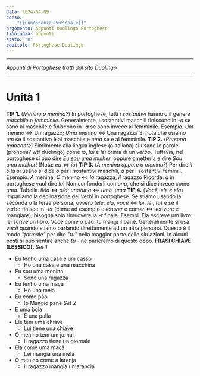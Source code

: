 ```yaml
---
data: 2024-04-09
corso:
  - "[[Conoscenza Personale]]"
argomento: Appunti Duolingo Portoghese
tipologia: appunti
stato: "0"
capitolo: Portoghese Duolingo
---
```

- - -
*Appunti di Portoghese tratti dal sito Duolingo*
- - -
# Unità 1
**TIP 1.** (*Menino o menina?*) In portoghese, tutti i *sostantivi* hanno o il genere *maschile* o *femminile*. Generalmente, i sostantivi maschili finiscono in *-o* se sono al maschile e finiscono in *-a* se sono invece al femminile.
Esempio. *Um* menin*o* <=> Un ragazzo; *Uma* menin*a* <=> Una ragazza
Si nota che usiamo *um* se il sostantivo è al maschile e *uma* se è al femminile.
**TIP 2.** (*Persona mancante*) Similmente alla lingua inglese (o italiana) si usano le parole (pronomi? wtf duolingo) come *io*, *lui* e *lei* prima di un *verbo*. Tuttavia, nel portoghese si può dire *Eu sou uma mulher*, oppure ometterla e dire *Sou uma mulher*! (Nota: *eu* <=> *io*)
**TIP 3.** (*A menina oppure o menino?*) Per dire *il* o *la* si usano si dice *o* per i sostantivi maschili, *a* per i sostantivi femmili. 
Esempio. *A* menina, *O* menino <=> *la* ragazza, *il* ragazzo
Ricorda: *a* in portoghese vuol dire *la*! Non confonderli con *una*, che si dice invece come *uma*.
Tabella. *il/la* <=> *o/a*; *uno/una* <=> *umo, uma*
**TIP 4.** (*Você, ele e ela*) Impariamo la declinazione dei verbi in portoghese. Se stiamo usando la seconda o la terza persona, ovvero (*ele*, *ela*, *você* <=> *lui*, *lei*, *tu*) e se il verbo finisce in *-er* (come ad esempio escrev*er* e com*er* <=> scrivere e mangiare), bisogna solo rimuovere la *-r* finale.
Esempi. Ela escrev*e* um livro: lei scrive un libro. Você com*e* o pão: tu mangi il pane.
Generalmente si usa *você* quando stiamo parlando direttamente ad un altra persona. Questo è il modo *"formale"* per dire *"tu"* nella maggior parte delle situazioni. In alcuni posti si può sentire anche *tu* - ne parleremo di questo dopo.
**FRASI CHIAVE (LESSICO).**
*Set 1*
- Eu tenho uma casa e um casso
	- Ho una casa e una macchina
- Eu sou uma menina
	- Sono una ragazza
- Eu tenho uma maçã
	- Ho una mela
- Eu como pão
	- Io Mangio pane
*Set 2*
- É uma bola
	- É una palla
- Ele tem uma chiave
	- Lui tiene una chiave
- O menino tem um jornal
	- Il ragazzo tiene un giornale
- Ela come uma maçã
	- Lei mangia una mela
- O menino come a laranja
	- Il ragazzo mangia un'arancia
